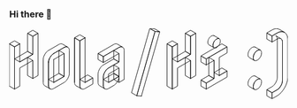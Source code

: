 ### Hi there 👋
<svg width="692.85" height="174.75" viewBox="0 0 692.85 174.75" xmlns="http://www.w3.org/2000/svg">
  	<g id="svgGroup" stroke-linecap="round" fill-rule="evenodd" font-size="9pt" stroke="#000" stroke-width="0.25mm" fill="none" style="stroke:#000;stroke-width:0.25mm;fill:none">
		<path d="M 13.05 45.75 L 26.1 38.25 L 26.1 83.25 L 58.5 64.5 L 58.5 19.5 L 71.55 12 L 71.55 117 L 58.5 124.5 L 58.5 79.5 L 26.1 98.25 L 26.1 143.25 L 13.05 150.75 L 13.05 45.75 Z M 26.1 83.25 L 58.5 64.5 L 58.5 19.5 L 71.55 12 L 58.5 4.5 L 45.45 12 L 58.5 19.5 L 45.45 12 L 45.45 57 L 58.5 64.5 L 45.45 57 L 13.05 75.75 L 26.1 83.25 Z M 13.05 150.75 L 13.05 45.75 L 0 38.25 L 0 143.25 L 13.05 150.75 Z M 58.5 124.5 L 58.5 79.5 L 45.45 72 L 45.45 117 L 58.5 124.5 Z M 26.1 38.25 L 13.05 30.75 L 0 38.25 L 13.05 45.75 L 26.1 38.25 Z" id="0" vector-effect="non-scaling-stroke"/>
		<path d="M 136.5 47.25 A 16.361 16.361 0 0 1 137.457 46.728 Q 139.833 45.536 141.937 45.536 A 7.017 7.017 0 0 1 145.5 46.5 A 7.316 7.316 0 0 1 148.896 50.922 Q 149.298 52.254 149.379 53.894 A 17.242 17.242 0 0 1 149.4 54.75 L 149.4 111.75 A 19.503 19.503 0 0 1 148.892 116.063 Q 148.458 117.979 147.652 120.018 A 32.281 32.281 0 0 1 147.6 120.15 Q 145.8 124.65 142.875 128.475 A 25.262 25.262 0 0 1 140.017 131.649 A 18.687 18.687 0 0 1 136.5 134.25 L 110.55 149.25 A 15.664 15.664 0 0 1 108.54 150.226 Q 106.67 150.964 104.991 150.964 A 7.067 7.067 0 0 1 101.4 150 A 7.316 7.316 0 0 1 98.004 145.578 Q 97.602 144.246 97.521 142.606 A 17.242 17.242 0 0 1 97.5 141.75 A 14.337 14.337 0 0 0 97.792 144.751 Q 98.566 148.365 101.4 150 L 88.35 142.5 A 7.316 7.316 0 0 1 84.954 138.078 Q 84.552 136.746 84.471 135.106 A 17.242 17.242 0 0 1 84.45 134.25 L 84.45 77.25 A 20.436 20.436 0 0 1 85.136 72.108 A 26.551 26.551 0 0 1 86.25 68.775 Q 88.05 64.35 91.05 60.525 A 26.494 26.494 0 0 1 93.911 57.397 A 19.32 19.32 0 0 1 97.5 54.75 L 123.45 39.75 A 15.664 15.664 0 0 1 125.46 38.774 Q 127.33 38.036 129.009 38.036 A 7.067 7.067 0 0 1 132.6 39 L 145.5 46.5 Q 141.6 44.25 136.5 47.25 Z M 110.55 134.25 L 136.5 119.25 L 136.5 62.25 L 123.45 54.75 L 123.45 111.75 L 136.5 119.25 L 123.45 111.75 L 97.5 126.75 L 110.55 134.25 Z M 110.55 77.25 L 110.55 134.25 L 136.5 119.25 L 136.5 62.25 L 110.55 77.25 Z M 97.5 141.75 L 97.5 84.75 L 97.5 141.75 Z M 110.55 62.25 L 136.5 47.25 L 110.55 62.25 Z M 110.55 62.25 Q 107.1 64.2 104.1 68.025 Q 101.1 71.85 99.3 76.275 Q 97.5 80.7 97.5 84.75 M 97.5 84.75 A 20.436 20.436 0 0 1 98.186 79.608 A 26.551 26.551 0 0 1 99.3 76.275 M 104.1 68.025 A 26.494 26.494 0 0 1 106.961 64.897 A 19.32 19.32 0 0 1 110.55 62.25 M 99.3 76.275 Q 97.5 80.7 97.5 84.75 M 104.1 68.025 Q 101.1 71.85 99.3 76.275" id="1" vector-effect="non-scaling-stroke"/>
		<path d="M 188.55 23.25 L 188.55 134.25 L 207.9 123 L 207.9 138 L 188.55 149.25 A 15.664 15.664 0 0 1 186.54 150.226 Q 184.67 150.964 182.991 150.964 A 7.067 7.067 0 0 1 179.4 150 A 7.316 7.316 0 0 1 176.004 145.578 Q 175.602 144.246 175.521 142.606 A 17.242 17.242 0 0 1 175.5 141.75 A 14.337 14.337 0 0 0 175.792 144.751 Q 176.566 148.365 179.4 150 L 166.35 142.5 A 7.316 7.316 0 0 1 162.954 138.078 Q 162.552 136.746 162.471 135.106 A 17.242 17.242 0 0 1 162.45 134.25 L 162.45 23.25 L 175.5 30.75 L 175.5 141.75 L 175.5 30.75 L 188.55 23.25 Z M 162.45 134.25 L 162.45 23.25 L 175.5 30.75 L 175.5 141.75 M 188.55 134.25 L 207.9 123 L 195 115.5 L 175.5 126.75 L 188.55 134.25 Z M 175.5 30.75 L 188.55 23.25 L 175.5 15.75 L 162.45 23.25" id="2" vector-effect="non-scaling-stroke"/>
		<path d="M 273 47.25 Q 278.1 44.25 282 46.5 L 269.1 39 A 7.067 7.067 0 0 0 265.509 38.036 Q 263.83 38.036 261.96 38.774 A 15.664 15.664 0 0 0 259.95 39.75 L 220.95 62.25 L 234 69.75 L 273 47.25 L 234 69.75 L 234 84.75 L 273 62.25 L 273 83.25 L 247.05 98.25 L 273 83.25 L 273 62.25 L 259.95 54.75 L 259.95 75.75 L 273 83.25 L 259.95 75.75 L 234 90.75 A 19.32 19.32 0 0 0 230.411 93.397 A 26.494 26.494 0 0 0 227.55 96.525 Q 224.55 100.35 222.75 104.775 A 26.551 26.551 0 0 0 221.636 108.108 A 20.436 20.436 0 0 0 220.95 113.25 L 220.95 134.25 A 17.242 17.242 0 0 0 220.971 135.106 Q 221.052 136.746 221.454 138.078 A 7.316 7.316 0 0 0 224.85 142.5 L 237.9 150 Q 235.066 148.365 234.292 144.751 A 14.337 14.337 0 0 1 234 141.75 A 17.242 17.242 0 0 0 234.021 142.606 Q 234.102 144.246 234.504 145.578 A 7.316 7.316 0 0 0 237.9 150 A 7.067 7.067 0 0 0 241.491 150.964 Q 243.17 150.964 245.04 150.226 A 15.664 15.664 0 0 0 247.05 149.25 L 259.95 141.75 A 19.32 19.32 0 0 0 263.539 139.103 A 26.494 26.494 0 0 0 266.4 135.975 Q 269.4 132.15 271.2 127.65 A 32.281 32.281 0 0 0 271.252 127.518 Q 272.058 125.479 272.492 123.563 A 19.503 19.503 0 0 0 273 119.25 M 273 119.25 L 247.05 134.25 L 234 126.75 L 259.95 111.75 L 273 119.25 L 259.95 111.75 L 259.95 90.75 L 273 98.25 L 273 119.25 L 273 134.25 L 259.95 126.75 L 259.95 111.75 L 273 119.25 L 273 98.25 L 247.05 113.25 L 247.05 134.25 L 273 119.25 L 273 134.25 L 285.9 126.75 L 285.9 54.75 A 17.242 17.242 0 0 0 285.879 53.894 Q 285.798 52.254 285.396 50.922 A 7.316 7.316 0 0 0 282 46.5 A 7.017 7.017 0 0 0 278.437 45.536 Q 276.333 45.536 273.957 46.728 A 16.361 16.361 0 0 0 273 47.25 M 234 69.75 L 220.95 62.25 L 220.95 77.25 L 234 84.75 L 234 69.75 Z M 234 141.75 L 234 120.75 L 234 141.75 Z M 240.6 104.025 Q 237.6 107.85 235.8 112.275 Q 237.6 107.85 240.6 104.025 Q 243.6 100.2 247.05 98.25 M 234.686 115.608 A 20.436 20.436 0 0 0 234 120.75 A 19.915 19.915 0 0 1 234.45 116.606 A 25.652 25.652 0 0 1 235.8 112.275 A 26.551 26.551 0 0 0 234.686 115.608 Z M 240.6 104.025 A 26.494 26.494 0 0 1 243.461 100.897 A 19.32 19.32 0 0 1 247.05 98.25" id="3" vector-effect="non-scaling-stroke"/>
		<path d="M 317.25 167.25 L 362.7 7.5 L 374.4 8.25 L 361.35 0.75 L 349.65 0 L 362.7 7.5 L 349.65 0 L 304.2 159.75 L 317.25 167.25 Z M 328.8 168 L 317.25 167.25 L 362.7 7.5 L 374.4 8.25 L 328.8 168 Z" id="4" vector-effect="non-scaling-stroke"/>
		<path d="M 405.6 45.75 L 418.65 38.25 L 418.65 83.25 L 451.05 64.5 L 451.05 19.5 L 464.1 12 L 464.1 117 L 451.05 124.5 L 451.05 79.5 L 418.65 98.25 L 418.65 143.25 L 405.6 150.75 L 405.6 45.75 Z M 418.65 83.25 L 451.05 64.5 L 451.05 19.5 L 464.1 12 L 451.05 4.5 L 438 12 L 451.05 19.5 L 438 12 L 438 57 L 451.05 64.5 L 438 57 L 405.6 75.75 L 418.65 83.25 Z M 405.6 150.75 L 405.6 45.75 L 392.55 38.25 L 392.55 143.25 L 405.6 150.75 Z M 451.05 124.5 L 451.05 79.5 L 438 72 L 438 117 L 451.05 124.5 Z M 418.65 38.25 L 405.6 30.75 L 392.55 38.25 L 405.6 45.75 L 418.65 38.25 Z" id="5" vector-effect="non-scaling-stroke"/>
		<path d="M 490.05 135.75 L 509.55 124.5 L 509.55 79.5 L 490.05 90.75 L 490.05 75.75 L 541.95 45.75 L 541.95 60.75 L 522.45 72 L 522.45 117 L 541.95 105.75 L 541.95 120.75 L 490.05 150.75 L 490.05 135.75 Z M 490.05 90.75 L 490.05 75.75 L 541.95 45.75 L 529.05 38.25 L 477 68.25 L 490.05 75.75 L 477 68.25 L 477 83.25 L 490.05 90.75 Z M 509.55 79.5 L 496.5 72 L 496.5 117 L 509.55 124.5 L 509.55 79.5 Z M 509.55 18 L 522.6 25.5 Q 519.9 24 516 26.25 A 16.315 16.315 0 0 0 512.368 29.115 A 20.518 20.518 0 0 0 509.475 33 A 20.222 20.222 0 0 0 507.548 37.359 A 16.039 16.039 0 0 0 506.85 42 Q 506.85 44.517 507.695 46.095 A 4.617 4.617 0 0 0 509.55 48 L 496.5 40.5 Q 493.95 39 493.95 34.5 A 16.986 16.986 0 0 1 495.211 28.172 A 21.761 21.761 0 0 1 496.5 25.5 A 18.818 18.818 0 0 1 499.633 21.354 A 15.92 15.92 0 0 1 503.1 18.75 Q 507 16.5 509.55 18 Z M 509.55 124.5 L 496.5 117 L 477 128.25 L 490.05 135.75 L 509.55 124.5 Z M 522.45 117 L 541.95 105.75 L 529.05 98.25 L 509.55 109.5 L 522.45 117 Z M 514.514 47.991 A 12.759 12.759 0 0 0 516 47.25 A 16.315 16.315 0 0 0 519.632 44.385 A 20.518 20.518 0 0 0 522.525 40.5 A 21.384 21.384 0 0 0 523.909 37.688 A 16.514 16.514 0 0 0 525.15 31.5 A 12.874 12.874 0 0 0 525.065 29.977 Q 524.677 26.73 522.525 25.5 Q 520.417 24.295 517.486 25.509 A 12.759 12.759 0 0 0 516 26.25 A 16.821 16.821 0 0 0 511.24 30.407 A 21.732 21.732 0 0 0 509.475 33 A 21.384 21.384 0 0 0 508.091 35.812 A 16.514 16.514 0 0 0 506.85 42 A 12.874 12.874 0 0 0 506.935 43.523 Q 507.323 46.77 509.475 48 Q 511.583 49.205 514.514 47.991 Z M 490.05 150.75 L 490.05 135.75 L 477 128.25 L 477 143.25 L 490.05 150.75 Z" id="6" vector-effect="non-scaling-stroke"/>
		<path d="M 611.85 46.35 L 624.9 53.85 A 5.283 5.283 0 0 0 622.311 53.202 Q 620.132 53.202 617.4 54.75 Q 621.9 52.2 624.825 53.85 A 5.095 5.095 0 0 1 627.019 56.4 Q 627.424 57.357 627.605 58.591 A 14.949 14.949 0 0 1 627.75 60.75 A 19.764 19.764 0 0 1 625.983 68.821 A 24.633 24.633 0 0 1 624.825 71.1 Q 621.9 76.2 617.4 78.75 Q 612.9 81.3 609.975 79.65 A 5.095 5.095 0 0 1 607.781 77.1 Q 607.376 76.143 607.195 74.909 A 14.949 14.949 0 0 1 607.05 72.75 A 14.931 14.931 0 0 0 607.225 75.133 Q 607.757 78.409 609.9 79.65 L 597 72.15 Q 594.631 70.847 594.133 67.298 A 14.772 14.772 0 0 1 594 65.25 A 19.764 19.764 0 0 1 595.767 57.179 A 24.633 24.633 0 0 1 596.925 54.9 A 21.252 21.252 0 0 1 600.64 50.085 A 18.232 18.232 0 0 1 604.5 47.25 A 15.499 15.499 0 0 1 606.148 46.434 Q 609.322 45.105 611.548 46.189 A 4.794 4.794 0 0 1 611.85 46.35 Z M 611.85 118.35 L 624.9 125.85 A 5.283 5.283 0 0 0 622.311 125.202 Q 620.132 125.202 617.4 126.75 Q 621.9 124.2 624.825 125.85 A 5.095 5.095 0 0 1 627.019 128.4 Q 627.424 129.357 627.605 130.591 A 14.949 14.949 0 0 1 627.75 132.75 A 19.764 19.764 0 0 1 625.983 140.821 A 24.633 24.633 0 0 1 624.825 143.1 Q 621.9 148.2 617.4 150.75 Q 612.9 153.3 609.975 151.65 Q 607.701 150.367 607.195 146.909 A 14.949 14.949 0 0 1 607.05 144.75 A 14.931 14.931 0 0 0 607.225 147.133 Q 607.757 150.409 609.9 151.65 L 597 144.15 Q 594.631 142.847 594.133 139.298 A 14.772 14.772 0 0 1 594 137.25 A 19.764 19.764 0 0 1 595.767 129.179 A 24.633 24.633 0 0 1 596.925 126.9 A 21.252 21.252 0 0 1 600.64 122.085 A 18.232 18.232 0 0 1 604.5 119.25 A 15.499 15.499 0 0 1 606.148 118.434 Q 609.322 117.105 611.548 118.189 A 4.794 4.794 0 0 1 611.85 118.35 Z M 608.817 136.679 A 19.764 19.764 0 0 0 607.05 144.75 A 19.031 19.031 0 0 1 607.693 139.861 A 22.599 22.599 0 0 1 609.975 134.4 A 23.932 23.932 0 0 1 611.64 131.871 A 18.846 18.846 0 0 1 617.4 126.75 A 18.227 18.227 0 0 0 613.294 129.938 A 22.279 22.279 0 0 0 609.975 134.4 A 24.633 24.633 0 0 0 608.817 136.679 Z M 608.817 64.679 A 19.764 19.764 0 0 0 607.05 72.75 A 19.031 19.031 0 0 1 607.693 67.861 A 22.599 22.599 0 0 1 609.975 62.4 A 23.932 23.932 0 0 1 611.64 59.871 A 18.846 18.846 0 0 1 617.4 54.75 A 18.227 18.227 0 0 0 613.294 57.938 A 22.279 22.279 0 0 0 609.975 62.4 A 24.633 24.633 0 0 0 608.817 64.679 Z" id="8" vector-effect="non-scaling-stroke"/>
		<path d="M 666.9 11.25 Q 669.211 9.891 671.445 9.101 A 18.446 18.446 0 0 1 676.725 8.025 A 20.3 20.3 0 0 1 677.691 8.002 Q 681.822 8.002 685.05 9.75 L 672 2.25 Q 668.772 0.502 664.641 0.502 A 20.3 20.3 0 0 0 663.675 0.525 A 16.373 16.373 0 0 0 663.247 0.551 Q 658.72 0.885 653.85 3.75 L 640.8 11.25 L 653.85 18.75 L 666.9 11.25 L 653.85 18.75 L 653.85 33.75 L 666.9 26.25 L 666.9 122.25 Q 666.9 124.444 666.307 126.827 A 26.775 26.775 0 0 1 665.025 130.65 Q 663.15 135.15 660.225 138.975 A 25.531 25.531 0 0 1 657.565 141.963 A 18.842 18.842 0 0 1 653.85 144.75 L 640.8 152.25 L 653.85 159.75 L 666.9 152.25 L 653.85 159.75 L 653.85 174.75 L 666.9 167.25 Q 672 164.25 676.65 159.15 A 62.406 62.406 0 0 0 676.94 158.83 A 66.978 66.978 0 0 0 684.975 147.75 Q 688.65 141.45 690.75 134.85 Q 692.85 128.25 692.85 122.25 L 692.85 26.25 Q 692.85 18.3 689.175 13.575 Q 685.5 8.85 679.575 8.025 Q 675.496 7.457 671.026 9.2 A 27.37 27.37 0 0 0 666.9 11.25 Z M 679.8 129.75 L 679.8 33.75 L 679.8 129.75 Z M 653.85 174.75 L 653.85 159.75 L 640.8 152.25 L 640.8 167.25 L 653.85 174.75 Z M 653.85 33.75 L 653.85 18.75 L 640.8 11.25 L 640.8 26.25 L 653.85 33.75 Z M 666.9 26.25 A 16.361 16.361 0 0 1 667.857 25.728 Q 670.233 24.536 672.337 24.536 A 7.017 7.017 0 0 1 675.9 25.5 A 7.316 7.316 0 0 1 679.296 29.922 Q 679.698 31.254 679.779 32.894 A 17.242 17.242 0 0 1 679.8 33.75 A 14.337 14.337 0 0 0 679.508 30.749 Q 678.734 27.135 675.9 25.5 L 662.85 18 A 7.239 7.239 0 0 1 665.144 19.975 Q 666.9 22.299 666.9 26.25 Z M 673.2 146.475 A 33.09 33.09 0 0 1 672.824 146.946 Q 671.503 148.568 670.125 149.831 A 19.384 19.384 0 0 1 666.9 152.25 A 16.959 16.959 0 0 0 667.363 151.967 Q 670.411 150.031 673.2 146.475 Q 676.2 142.65 678 138.225 A 26.551 26.551 0 0 0 679.114 134.892 A 20.436 20.436 0 0 0 679.8 129.75 M 679.8 129.75 Q 679.8 133.8 678 138.225 Q 676.2 142.65 673.2 146.475 M 673.2 146.475 Q 670.411 150.031 667.363 151.967" id="9" vector-effect="non-scaling-stroke"/>
	</g>
</svg>
<style>
      /* Google chrome */
      @-webkit-keyframes svg-text-anim {
       40% {
          stroke-dashoffset: 0;
          fill: transparent;
        }
        60% {
          stroke-dashoffset: 0;
          fill: #1162e4;
        }
        100% {
          stroke-dashoffset: 0;
          fill: #1162e4;
        }
        
    }
    @keyframes svg-text-anim {
       40% {
          stroke-dashoffset: 0;
          fill: transparent;
        }
        60% {
          stroke-dashoffset: 0;
          fill: #1162e4;
        }
        100% {
          stroke-dashoffset: 0;
          fill: #1162e4;
        }
        
    }
</style>

<script>
function setTextAnimation(delay, duration, strokeWidth, timingFunction, strokeColor,repeat) {
            let paths = document.querySelectorAll("path");
            let mode=repeat?'infinite':'forwards'
            for (let i = 0; i < paths.length; i++) {
                const path = paths[i];
                const length = path.getTotalLength();
                path.style["stroke-dashoffset"] = `${length}px`;
                path.style["stroke-dasharray"] = `${length}px`;
                path.style["stroke-width"] = `${strokeWidth}px`;
                path.style["stroke"] = `${strokeColor}`;
                path.style["animation"] = `${duration}s svg-text-anim ${mode} ${timingFunction}`;
                path.style["animation-delay"] = `${i * delay}s`;
            }
        }
 setTextAnimation(0.1,2.9,2,'ease','#c2bdbd',true);
</script>


<!--
**sxfivglz/sxfivglz** is a ✨ _special_ ✨ repository because its `README.md` (this file) appears on your GitHub profile.

Here are some ideas to get you started:

- 🔭 I’m currently working on ...
- 🌱 I’m currently learning ...
- 👯 I’m looking to collaborate on ...
- 🤔 I’m looking for help with ...
- 💬 Ask me about ...
- 📫 How to reach me: ...
- 😄 Pronouns: ...
- ⚡ Fun fact: ...
-->
